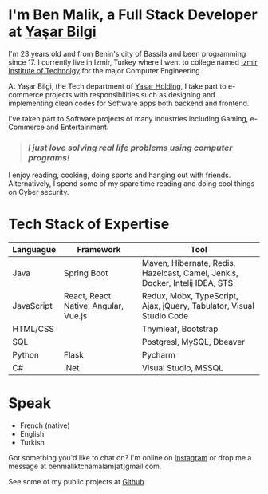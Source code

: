 # I'm Ben Malik, a Full Stack Developer at <a href="https://eng.yasarbilgi.com.tr/" target="_blank">Yaşar Bilgi</a>

I'm 23 years old and from Benin's city of Bassila and been programming since 17. I currently live in Izmir, Turkey where I went to college named 
[Izmir Institute of Technolgy](https://en.iyte.edu.tr)
for the major Computer Engineering.

At Yaşar Bilgi, the Tech department of [Yasar Holding](https://yasar.com.tr/en/), I take part to e-commerce projects with responsibilities such as
designing and implementing clean codes for Software apps both backend and frontend.

I've taken part to Software projects of many industries including Gaming, e-Commerce and Entertainment.

> ### *I just love solving real life problems using computer programs!*

I enjoy reading, cooking, doing sports and hanging out with friends. Alternatively, I spend some of my spare time reading and doing cool things on Cyber security.

# Tech Stack of Expertise

 
 Languague  | Framework | Tool
 ------------|----------|----------
Java  | Spring Boot | Maven, Hibernate, Redis, Hazelcast, Camel, Jenkis, Docker, Intelij IDEA, STS
JavaScript  | React, React Native, Angular, Vue.js | Redux, Mobx, TypeScript, Ajax, jQuery, Tabulator, Visual Studio Code
HTML/CSS| | Thymleaf, Bootstrap
 SQL | | Postgresl, MySQL, Dbeaver
 Python| Flask | Pycharm
C#| .Net | Visual Studio, MSSQL
 
  
# Speak
* French (native) 
* English 
* Turkish

Got something you'd like to chat on? I'm online on [Instagram](https://www.instagram.com/benmalik_/) or drop me a message at benmaliktchamalam[at]gmail.com.

See some of my public projects at [Github](https://github.com/ben-malik).
